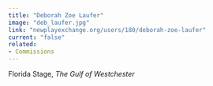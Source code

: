 ```yaml
---
title: "Deborah Zoe Laufer"
image: "deb_laufer.jpg"
link: "newplayexchange.org/users/180/deborah-zoe-laufer"
current: "false"
related:
- Commissions
---
```


Florida Stage, *The Gulf of Westchester*
